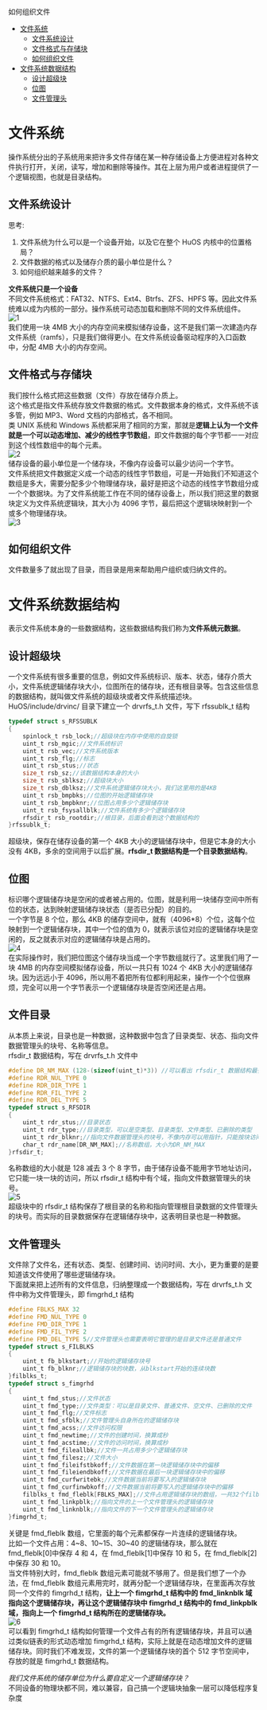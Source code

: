 <!-- toc -->
如何组织文件
- [文件系统](#文件系统)
    - [文件系统设计](#文件系统设计)
    - [文件格式与存储块](#文件格式与存储块)
    - [如何组织文件](#如何组织文件)
- [文件系统数据结构](#文件系统数据结构)
    - [设计超级块](#设计超级块)
    - [位图](#位图)
    - [文件管理头](#文件管理头)
<!-- tocstop -->

# 文件系统
操作系统分出的子系统用来把许多文件存储在某一种存储设备上方便进程对各种文件执行打开，关闭，读写，增加和删除等操作。其在上层为用户或者进程提供了一个逻辑视图，也就是目录结构。  
## 文件系统设计
思考:
1. 文件系统为什么可以是一个设备开始，以及它在整个 HuOS 内核中的位置格局？
2. 文件数据的格式以及储存介质的最小单位是什么？
3. 如何组织越来越多的文件？

**文件系统只是一个设备**  
不同文件系统格式：FAT32、NTFS、Ext4、Btrfs、ZFS、HPFS 等。因此文件系统难以成为内核的一部分。操作系统可动态加载和删除不同的文件系统组件。  
![1](./images/1.png)  
我们使用一块 4MB 大小的内存空间来模拟储存设备，这不是我们第一次建造内存文件系统（ramfs），只是我们做得更小。在文件系统设备驱动程序的入口函数中，分配 4MB 大小的内存空间。  
## 文件格式与存储块
我们按什么格式把这些数据（文件）存放在储存介质上。  
这个格式是指文件系统存放文件数据的格式。文件数据本身的格式，文件系统不该多管，例如 MP3、Word 文档的内部格式，各不相同。  
类 UNIX 系统和 Windows 系统都采用了相同的方案，那就是**逻辑上认为一个文件就是一个可以动态增加、减少的线性字节数组**，即文件数据的每个字节都一一对应到这个线性数组中的每个元素。  
![2](./images/2.png)  
储存设备的最小单位是一个储存块，不像内存设备可以最少访问一个字节。  
文件系统把文件数据定义成一个动态的线性字节数组，可是一开始我们不知道这个数组是多大，需要分配多少个物理储存块，最好是把这个动态的线性字节数组分成一个个数据块。为了文件系统能工作在不同的储存设备上，所以我们把这里的数据块定义为文件系统逻辑块，其大小为 4096 字节，最后把这个逻辑块映射到一个或多个物理储存块。  
![3](./images/3.png)  
## 如何组织文件
文件数量多了就出现了目录，而目录是用来帮助用户组织或归纳文件的。  

# 文件系统数据结构
表示文件系统本身的一些数据结构，这些数据结构我们称为**文件系统元数据**。  
## 设计超级块
一个文件系统有很多重要的信息，例如文件系统标识、版本、状态，储存介质大小，文件系统逻辑储存块大小，位图所在的储存块，还有根目录等。包含这些信息的数据结构，就叫做文件系统的超级块或者文件系统描述块。
HuOS/include/drvinc/ 目录下建立一个 drvrfs_t.h 文件，写下 rfssublk_t 结构
```c
typedef struct s_RFSSUBLK
{
    spinlock_t rsb_lock;//超级块在内存中使用的自旋锁
    uint_t rsb_mgic;//文件系统标识
    uint_t rsb_vec;//文件系统版本
    uint_t rsb_flg;//标志
    uint_t rsb_stus;//状态
    size_t rsb_sz;//该数据结构本身的大小
    size_t rsb_sblksz;//超级块大小
    size_t rsb_dblksz;//文件系统逻辑储存块大小，我们这里用的是4KB
    uint_t rsb_bmpbks;//位图的开始逻辑储存块
    uint_t rsb_bmpbknr;//位图占用多少个逻辑储存块
    uint_t rsb_fsysallblk;//文件系统有多少个逻辑储存块
    rfsdir_t rsb_rootdir;//根目录，后面会看到这个数据结构的
}rfssublk_t;
```
超级块，保存在储存设备的第一个 4KB 大小的逻辑储存块中，但是它本身的大小没有 4KB，多余的空间用于以后扩展。**rfsdir_t 数据结构是一个目录数据结构**。  
## 位图
标识哪个逻辑储存块是空闲的或者被占用的。位图，就是利用一块储存空间中所有位的状态，达到映射逻辑储存块状态（是否已分配）的目的。  
一个字节是 8 个位，那么 4KB 的储存空间中，就有（4096*8）个位，这每个位映射到一个逻辑储存块，其中一个位的值为 0，就表示该位对应的逻辑储存块是空闲的，反之就表示对应的逻辑储存块是占用的。  
![4](./images/4.png)  
在实际操作时，我们把位图这个储存块当成一个字节数组就行了。这里我们用了一块 4MB 的内存空间模拟储存设备，所以一共只有 1024 个 4KB 大小的逻辑储存块。因为远远小于 4096，所以用不着把所有位都利用起来，操作一个个位很麻烦，完全可以用一个字节表示一个逻辑储存块是否空闲还是占用。  
## 文件目录
从本质上来说，目录也是一种数据，这种数据中包含了目录类型、状态、指向文件数据管理头的块号、名称等信息。  
rfsdir_t 数据结构，写在 drvrfs_t.h 文件中  
```c
#define DR_NM_MAX (128-(sizeof(uint_t)*3)) //可以看出 rfsdir_t 数据结构最多只有 128 字节大小
#define RDR_NUL_TYPE 0
#define RDR_DIR_TYPE 1
#define RDR_FIL_TYPE 2
#define RDR_DEL_TYPE 5
typedef struct s_RFSDIR
{
    uint_t rdr_stus;//目录状态
    uint_t rdr_type;//目录类型，可以是空类型、目录类型、文件类型、已删除的类型
    uint_t rdr_blknr;//指向文件数据管理头的块号，不像内存可以用指针，只能按块访问
    char_t rdr_name[DR_NM_MAX];//名称数组，大小为DR_NM_MAX
}rfsdir_t;
```
名称数组的大小就是 128 减去 3 个 8 字节，由于储存设备不能用字节地址访问，它只能一块一块的访问，所以 rfsdir_t 结构中有个域，指向文件数据管理头的块号。  
![5](./images/5.png)  
超级块中的 rfsdir_t 结构保存了根目录的名称和指向管理根目录数据的文件管理头的块号。而实际的目录数据保存在逻辑储存块中，这表明目录也是一种数据。  
## 文件管理头
文件除了文件名，还有状态、类型、创建时间、访问时间、大小，更为重要的是要知道该文件使用了哪些逻辑储存块。  
下面就来把上述所有的文件信息，归纳整理成一个数据结构，写在 drvrfs_t.h 文件中称为文件管理头，即 fimgrhd_t 结构  
```c
#define FBLKS_MAX 32
#define FMD_NUL_TYPE 0
#define FMD_DIR_TYPE 1
#define FMD_FIL_TYPE 2
#define FMD_DEL_TYPE 5//文件管理头也需要表明它管理的是目录文件还是普通文件
typedef struct s_FILBLKS
{
    uint_t fb_blkstart;//开始的逻辑储存块号
    uint_t fb_blknr;//逻辑储存块的块数，从blkstart开始的连续块数
}filblks_t;
typedef struct s_fimgrhd
{
    uint_t fmd_stus;//文件状态
    uint_t fmd_type;//文件类型：可以是目录文件、普通文件、空文件、已删除的文件
    uint_t fmd_flg;//文件标志
    uint_t fmd_sfblk;//文件管理头自身所在的逻辑储存块
    uint_t fmd_acss;//文件访问权限
    uint_t fmd_newtime;//文件的创建时间，换算成秒
    uint_t fmd_acstime;//文件的访问时间，换算成秒
    uint_t fmd_fileallbk;//文件一共占用多少个逻辑储存块
    uint_t fmd_filesz;//文件大小
    uint_t fmd_fileifstbkoff;//文件数据在第一块逻辑储存块中的偏移
    uint_t fmd_fileiendbkoff;//文件数据在最后一块逻辑储存块中的偏移
    uint_t fmd_curfwritebk;//文件数据当前将要写入的逻辑储存块
    uint_t fmd_curfinwbkoff;//文件数据当前将要写入的逻辑储存块中的偏移
    filblks_t fmd_fleblk[FBLKS_MAX];//文件占用逻辑储存块的数组，一共32个filblks_t结构
    uint_t fmd_linkpblk;//指向文件的上一个文件管理头的逻辑储存块
    uint_t fmd_linknblk;//指向文件的下一个文件管理头的逻辑储存块
}fimgrhd_t;
```
关键是 fmd_fleblk 数组，它里面的每个元素都保存一片连续的逻辑储存块。  
比如一个文件占用：4~8、10~15、30~40 的逻辑储存块，那么就在 fmd_fleblk[0]中保存 4 和 4，在 fmd_fleblk[1]中保存 10 和 5，在 fmd_fleblk[2]中保存 30 和 10。  
当文件特别大时，fmd_fleblk 数组元素可能就不够用了。但是我们想了一个办法，在 fmd_fleblk 数组元素用完时，就再分配一个逻辑储存块，在里面再次存放同一个文件的 fimgrhd_t 结构，**让上一个 fimgrhd_t 结构中的 fmd_linknblk 域指向这个逻辑储存块，再让这个逻辑储存块中 fimgrhd_t 结构中的 fmd_linkpblk 域，指向上一个 fimgrhd_t 结构所在的逻辑储存块。**  
![6](./images/6.png)  
可以看到 fimgrhd_t 结构如何管理一个文件占有的所有逻辑储存块，并且可以通过类似链表的形式动态增加 fimgrhd_t 结构，实际上就是在动态增加文件的逻辑储存块。同时我们不难发现，文件的第一个逻辑储存块的首个 512 字节空间中，存放的就是 fimgrhd_t 数据结构。  

_我们文件系统的储存单位为什么要自定义一个逻辑储存块？_  
不同设备的物理块都不同，难以兼容，自己搞一个逻辑块抽象一层可以降低程序复杂度  